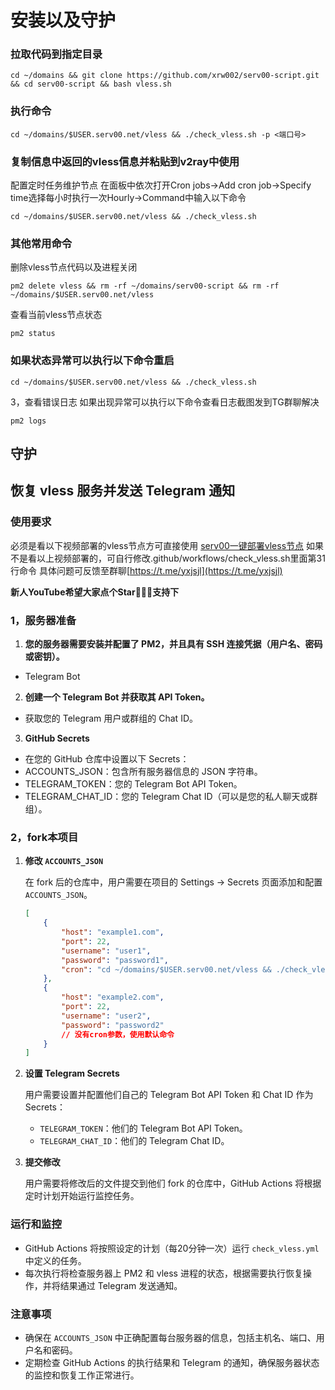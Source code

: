 # 安装以及守护
### 拉取代码到指定目录

```
cd ~/domains && git clone https://github.com/xrw002/serv00-script.git && cd serv00-script && bash vless.sh
```

### 执行命令

```
cd ~/domains/$USER.serv00.net/vless && ./check_vless.sh -p <端口号>
```

### 复制信息中返回的vless信息并粘贴到v2ray中使用
配置定时任务维护节点
在面板中依次打开Cron jobs->Add cron job->Specify time选择每小时执行一次Hourly->Command中输入以下命令

```
cd ~/domains/$USER.serv00.net/vless && ./check_vless.sh
```

### 其他常用命令
删除vless节点代码以及进程关闭

```
pm2 delete vless && rm -rf ~/domains/serv00-script && rm -rf ~/domains/$USER.serv00.net/vless
```

查看当前vless节点状态

```
pm2 status
```

### 如果状态异常可以执行以下命令重启

```
cd ~/domains/$USER.serv00.net/vless && ./check_vless.sh
```

3，查看错误日志
如果出现异常可以执行以下命令查看日志截图发到TG群聊解决

```
pm2 logs
```
## 守护

## 恢复 vless 服务并发送 Telegram 通知

### 使用要求
必须是看以下视频部署的vless节点方可直接使用
[serv00一键部署vless节点](https://youtu.be/QnlzpvDl_mo)
如果不是看以上视频部署的，可自行修改.github/workflows/check_vless.sh里面第31行命令
具体问题可反馈至群聊[https://t.me/yxjsjl](https://t.me/yxjsjl)

**新人YouTube希望大家点个Star🌟🌟🌟支持下**

### 1，服务器准备
1. **您的服务器需要安装并配置了 PM2，并且具有 SSH 连接凭据（用户名、密码或密钥）。**
  - Telegram Bot

2. **创建一个 Telegram Bot 并获取其 API Token。**
  - 获取您的 Telegram 用户或群组的 Chat ID。
3. **GitHub Secrets**
  - 在您的 GitHub 仓库中设置以下 Secrets：
  - ACCOUNTS_JSON：包含所有服务器信息的 JSON 字符串。
  - TELEGRAM_TOKEN：您的 Telegram Bot API Token。
  - TELEGRAM_CHAT_ID：您的 Telegram Chat ID（可以是您的私人聊天或群组）。

### 2，fork本项目
1. **修改 `ACCOUNTS_JSON`**

   在 fork 后的仓库中，用户需要在项目的 Settings -> Secrets 页面添加和配置 `ACCOUNTS_JSON`。

   ```json
   [
       {
           "host": "example1.com",
           "port": 22,
           "username": "user1",
           "password": "password1",
           "cron": "cd ~/domains/$USER.serv00.net/vless && ./check_vless.sh"
       },
       {
           "host": "example2.com",
           "port": 22,
           "username": "user2",
           "password": "password2"
           // 没有cron参数，使用默认命令
       }
   ]

   ```

2. **设置 Telegram Secrets**

   用户需要设置并配置他们自己的 Telegram Bot API Token 和 Chat ID 作为 Secrets：
    - `TELEGRAM_TOKEN`：他们的 Telegram Bot API Token。
    - `TELEGRAM_CHAT_ID`：他们的 Telegram Chat ID。

3. **提交修改**

   用户需要将修改后的文件提交到他们 fork 的仓库中，GitHub Actions 将根据定时计划开始运行监控任务。

### 运行和监控

- GitHub Actions 将按照设定的计划（每20分钟一次）运行 `check_vless.yml` 中定义的任务。
- 每次执行将检查服务器上 PM2 和 vless 进程的状态，根据需要执行恢复操作，并将结果通过 Telegram 发送通知。

### 注意事项

- 确保在 `ACCOUNTS_JSON` 中正确配置每台服务器的信息，包括主机名、端口、用户名和密码。
- 定期检查 GitHub Actions 的执行结果和 Telegram 的通知，确保服务器状态的监控和恢复工作正常进行。

